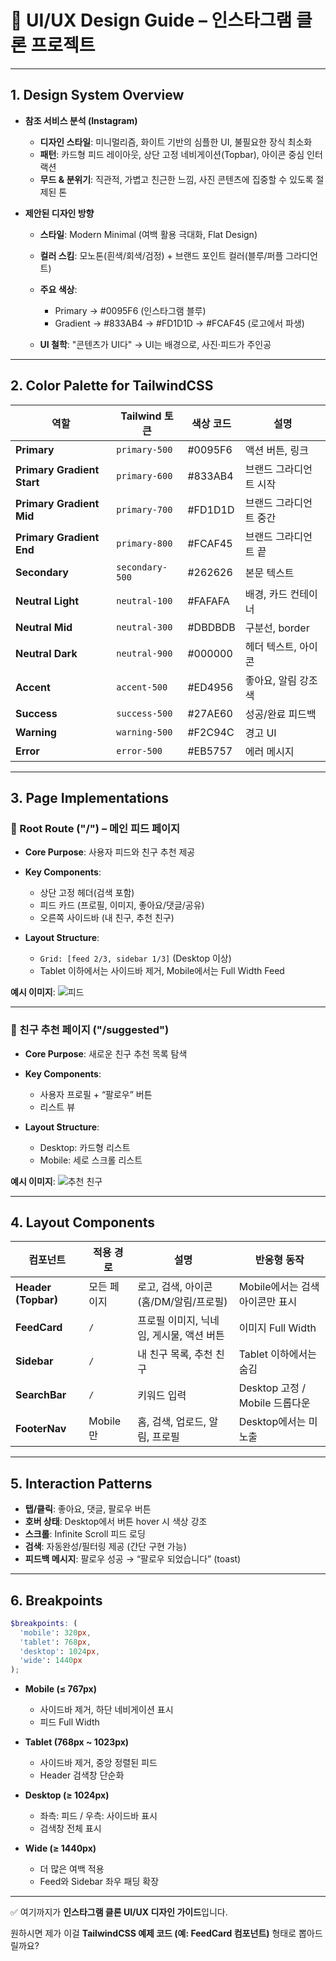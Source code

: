 # 📘 UI/UX Design Guide – 인스타그램 클론 프로젝트

---

## 1. Design System Overview

* **참조 서비스 분석 (Instagram)**

  * **디자인 스타일**: 미니멀리즘, 화이트 기반의 심플한 UI, 불필요한 장식 최소화
  * **패턴**: 카드형 피드 레이아웃, 상단 고정 네비게이션(Topbar), 아이콘 중심 인터랙션
  * **무드 & 분위기**: 직관적, 가볍고 친근한 느낌, 사진 콘텐츠에 집중할 수 있도록 절제된 톤

* **제안된 디자인 방향**

  * **스타일**: Modern Minimal (여백 활용 극대화, Flat Design)
  * **컬러 스킴**: 모노톤(흰색/회색/검정) + 브랜드 포인트 컬러(블루/퍼플 그라디언트)
  * **주요 색상**:

    * Primary → #0095F6 (인스타그램 블루)
    * Gradient → #833AB4 → #FD1D1D → #FCAF45 (로고에서 파생)
  * **UI 철학**: "콘텐츠가 UI다" → UI는 배경으로, 사진·피드가 주인공

---

## 2. Color Palette for TailwindCSS

| 역할                         | Tailwind 토큰     | 색상 코드   | 설명           |
| -------------------------- | --------------- | ------- | ------------ |
| **Primary**                | `primary-500`   | #0095F6 | 액션 버튼, 링크    |
| **Primary Gradient Start** | `primary-600`   | #833AB4 | 브랜드 그라디언트 시작 |
| **Primary Gradient Mid**   | `primary-700`   | #FD1D1D | 브랜드 그라디언트 중간 |
| **Primary Gradient End**   | `primary-800`   | #FCAF45 | 브랜드 그라디언트 끝  |
| **Secondary**              | `secondary-500` | #262626 | 본문 텍스트       |
| **Neutral Light**          | `neutral-100`   | #FAFAFA | 배경, 카드 컨테이너  |
| **Neutral Mid**            | `neutral-300`   | #DBDBDB | 구분선, border  |
| **Neutral Dark**           | `neutral-900`   | #000000 | 헤더 텍스트, 아이콘  |
| **Accent**                 | `accent-500`    | #ED4956 | 좋아요, 알림 강조색  |
| **Success**                | `success-500`   | #27AE60 | 성공/완료 피드백    |
| **Warning**                | `warning-500`   | #F2C94C | 경고 UI        |
| **Error**                  | `error-500`     | #EB5757 | 에러 메시지       |

---

## 3. Page Implementations

### 📍 Root Route ("/") – 메인 피드 페이지

* **Core Purpose**: 사용자 피드와 친구 추천 제공
* **Key Components**:

  * 상단 고정 헤더(검색 포함)
  * 피드 카드 (프로필, 이미지, 좋아요/댓글/공유)
  * 오른쪽 사이드바 (내 친구, 추천 친구)
* **Layout Structure**:

  * `Grid: [feed 2/3, sidebar 1/3]` (Desktop 이상)
  * Tablet 이하에서는 사이드바 제거, Mobile에서는 Full Width Feed

**예시 이미지**:
![피드](https://picsum.photos/600/400)

---

### 📍 친구 추천 페이지 ("/suggested")

* **Core Purpose**: 새로운 친구 추천 목록 탐색
* **Key Components**:

  * 사용자 프로필 + “팔로우” 버튼
  * 리스트 뷰
* **Layout Structure**:

  * Desktop: 카드형 리스트
  * Mobile: 세로 스크롤 리스트

**예시 이미지**:
![추천 친구](https://picsum.photos/400/400)

---

## 4. Layout Components

| 컴포넌트                | 적용 경로   | 설명                       | 반응형 동작                   |
| ------------------- | ------- | ------------------------ | ------------------------ |
| **Header (Topbar)** | 모든 페이지  | 로고, 검색, 아이콘(홈/DM/알림/프로필) | Mobile에서는 검색 아이콘만 표시     |
| **FeedCard**        | `/`     | 프로필 이미지, 닉네임, 게시물, 액션 버튼 | 이미지 Full Width           |
| **Sidebar**         | `/`     | 내 친구 목록, 추천 친구           | Tablet 이하에서는 숨김          |
| **SearchBar**       | `/`     | 키워드 입력                   | Desktop 고정 / Mobile 드롭다운 |
| **FooterNav**       | Mobile만 | 홈, 검색, 업로드, 알림, 프로필      | Desktop에서는 미노출           |

---

## 5. Interaction Patterns

* **탭/클릭**: 좋아요, 댓글, 팔로우 버튼
* **호버 상태**: Desktop에서 버튼 hover 시 색상 강조
* **스크롤**: Infinite Scroll 피드 로딩
* **검색**: 자동완성/필터링 제공 (간단 구현 가능)
* **피드백 메시지**: 팔로우 성공 → “팔로우 되었습니다” (toast)

---

## 6. Breakpoints

```scss
$breakpoints: (
  'mobile': 320px,
  'tablet': 768px,
  'desktop': 1024px,
  'wide': 1440px
);
```

* **Mobile (≤ 767px)**

  * 사이드바 제거, 하단 네비게이션 표시
  * 피드 Full Width

* **Tablet (768px \~ 1023px)**

  * 사이드바 제거, 중앙 정렬된 피드
  * Header 검색창 단순화

* **Desktop (≥ 1024px)**

  * 좌측: 피드 / 우측: 사이드바 표시
  * 검색창 전체 표시

* **Wide (≥ 1440px)**

  * 더 많은 여백 적용
  * Feed와 Sidebar 좌우 패딩 확장

---

✅ 여기까지가 **인스타그램 클론 UI/UX 디자인 가이드**입니다.

원하시면 제가 이걸 **TailwindCSS 예제 코드 (예: FeedCard 컴포넌트)** 형태로 뽑아드릴까요?
